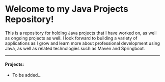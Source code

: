 <h1>Welcome to my Java Projects Repository!</h1>

<p>This is a repository for holding Java projects that I have worked on, as well as ongoing projects as well. I look forward to building a variety of applications as I grow and learn more about professional development using Java, as well as related technologies such as Maven and Springboot.</p>

<hr>

<h4>Projects:</h4>
<ul>
	<li>To be added...</li>
</ul>
